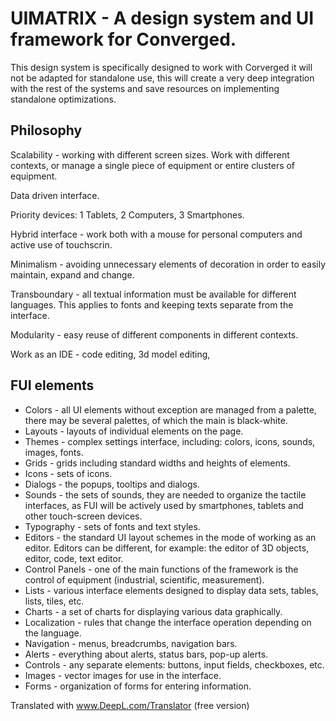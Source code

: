 # UIMATRIX - A design system and UI framework for Converged.


This design system is specifically designed to work with Corverged it will not be adapted for standalone use, this will create a very deep integration with the rest of the systems and save resources on implementing standalone optimizations.
## Philosophy
Scalability - working with different screen sizes. Work with different contexts, or manage a single piece of equipment or entire clusters of equipment.

Data driven interface.

Priority devices: 1 Tablets, 2 Computers, 3 Smartphones.

Hybrid interface - work both with a mouse for personal computers and active use of touchscrin.

Minimalism - avoiding unnecessary elements of decoration in order to easily maintain, expand and change.

Transboundary - all textual information must be available for different languages. This applies to fonts and keeping texts separate from the interface.

Modularity - easy reuse of different components in different contexts.

Work as an IDE - code editing, 3d model editing,

## FUI elements
- Colors - all UI elements without exception are managed from a palette, there may be several palettes, of which the main is black-white.
- Layouts - layouts of individual elements on the page.
- Themes - complex settings interface, including: colors, icons, sounds, images, fonts.
- Grids - grids including standard widths and heights of elements.
- Icons - sets of icons.
- Dialogs - the popups, tooltips and dialogs.
- Sounds - the sets of sounds, they are needed to organize the tactile interfaces, as FUI will be actively used by smartphones, tablets and other touch-screen devices.
- Typography - sets of fonts and text styles.
- Editors - the standard UI layout schemes in the mode of working as an editor. Editors can be different, for example: the editor of 3D objects, editor, code, text editor.
- Control Panels - one of the main functions of the framework is the control of equipment (industrial, scientific, measurement).
- Lists - various interface elements designed to display data sets, tables, lists, tiles, etc.
- Charts - a set of charts for displaying various data graphically.
- Localization - rules that change the interface operation depending on the language.
- Navigation - menus, breadcrumbs, navigation bars.
- Alerts - everything about alerts, status bars, pop-up alerts.
- Controls - any separate elements: buttons, input fields, checkboxes, etc.
- Images - vector images for use in the interface.
- Forms - organization of forms for entering information.

Translated with www.DeepL.com/Translator (free version)